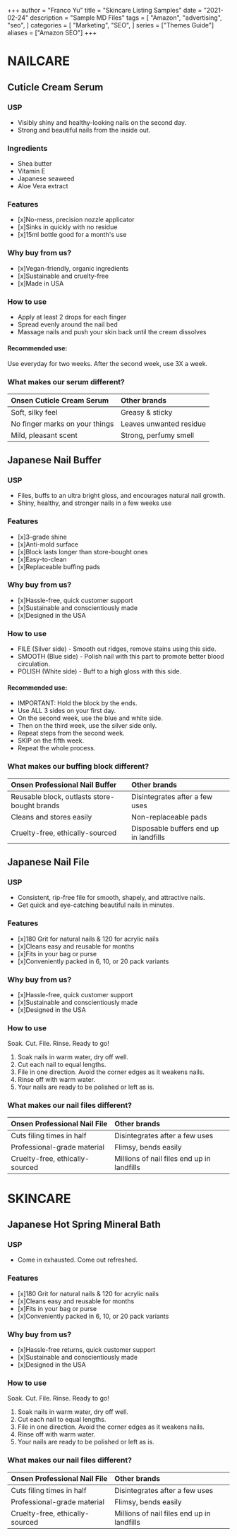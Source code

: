 +++
author = "Franco Yu"
title = "Skincare Listing Samples"
date = "2021-02-24"
description = "Sample MD Files"
tags = [
    "Amazon",
    "advertising",
    "seo",
]
categories = [
    "Marketing",
    "SEO",
]
series = ["Themes Guide"]
aliases = ["Amazon SEO"]
+++
# NAILCARE
## Cuticle Cream Serum
### USP
+ Visibly shiny and healthy-looking nails on the second day.  
+ Strong and beautiful nails from the inside out.

### Ingredients
+ Shea butter
+ Vitamin E
+ Japanese seaweed
+ Aloe Vera extract

### Features
- [x]No-mess, precision nozzle applicator
- [x]Sinks in quickly with no residue
- [x]15ml bottle good for a month's use

### Why buy from us?    

- [x]Vegan-friendly, organic ingredients    
- [x]Sustainable and cruelty-free
- [x]Made in USA


### How to use   

+ Apply at least 2 drops for each finger
+ Spread evenly around the nail bed
+ Massage nails and push your skin back until the cream dissolves

#### Recommended use:  
Use everyday for two weeks. After the second week, use 3X a week.

### What makes our serum different?   

| Onsen Cuticle Cream Serum      | Other brands            |
| :----------------------------- | :---------------------- |
| Soft, silky feel               | Greasy & sticky         |
| No finger marks on your things | Leaves unwanted residue |
| Mild, pleasant scent           | Strong, perfumy smell   |


## Japanese Nail Buffer
### USP
+ Files, buffs to an ultra bright gloss, and encourages natural nail growth.
+ Shiny, healthy, and stronger nails in a few weeks use

### Features
- [x]3-grade shine
- [x]Anti-mold surface
- [x]Block lasts longer than store-bought ones
- [x]Easy-to-clean
- [x]Replaceable buffing pads

### Why buy from us?   

- [x]Hassle-free, quick customer support    
- [x]Sustainable and conscientiously made
- [x]Designed in the USA


### How to use    

+ FILE (Silver side) - Smooth out ridges, remove stains using this side.
+ SMOOTH (Blue side) - Polish nail with this part to promote better blood circulation.
+ POLISH (White side) - Buff to a high gloss with this side.

#### Recommended use:
+ IMPORTANT: Hold the block by the ends.
+ Use ALL 3 sides on your first day.
+ On the second week, use the blue and white side.
+ Then on the third week, use the silver side only.
+ Repeat steps from the second week.
+ SKIP on the fifth week.
+ Repeat the whole process.

### What makes our buffing block different?    

| Onsen Professional Nail Buffer                  | Other brands                                       |
| :---------------------------------------------- | :------------------------------------------------- |
| Reusable block, outlasts store-bought brands | Disintegrates after a few uses                     |
| Cleans and stores easily                        | Non-replaceable pads                               |
| Cruelty-free, ethically-sourced                 | Disposable buffers end up in landfills |

## Japanese Nail File
### USP
+ Consistent, rip-free file for smooth, shapely, and attractive nails.
+ Get quick and eye-catching beautiful nails in minutes.

### Features
- [x]180 Grit for natural nails & 120 for acrylic nails
- [x]Cleans easy and reusable for months
- [x]Fits in your bag or purse
- [x]Conveniently packed in 6, 10, or 20 pack variants

### Why buy from us?

- [x]Hassle-free, quick customer support    
- [x]Sustainable and conscientiously made
- [x]Designed in the USA


### How to use    
Soak. Cut. File. Rinse. Ready to go!

1. Soak nails in warm water, dry off well.
2. Cut each nail to equal lengths.
3. File in one direction. Avoid the corner edges as it weakens nails.
4. Rinse off with warm water.
5. Your nails are ready to be polished or left as is.

### What makes our nail files different?

| Onsen Professional Nail File    | Other brands                               |
| :------------------------------ | :----------------------------------------- |
| Cuts filing times in half       | Disintegrates after a few uses             |
| Professional-grade material     | Flimsy, bends easily                       |
| Cruelty-free, ethically-sourced | Millions of nail files end up in landfills |


# SKINCARE
## Japanese Hot Spring Mineral Bath
### USP
+ Come in exhausted. Come out refreshed.

### Features
- [x]180 Grit for natural nails & 120 for acrylic nails
- [x]Cleans easy and reusable for months
- [x]Fits in your bag or purse
- [x]Conveniently packed in 6, 10, or 20 pack variants

### Why buy from us?    

- [x]Hassle-free returns, quick customer support    
- [x]Sustainable and conscientiously made
- [x]Designed in the USA

### How to use   
Soak. Cut. File. Rinse. Ready to go!

1. Soak nails in warm water, dry off well.
2. Cut each nail to equal lengths.
3. File in one direction. Avoid the corner edges as it weakens nails.
4. Rinse off with warm water.
5. Your nails are ready to be polished or left as is.

### What makes our nail files different?  

| Onsen Professional Nail File    | Other brands                               |
| :------------------------------ | :----------------------------------------- |
| Cuts filing times in half       | Disintegrates after a few uses             |
| Professional-grade material     | Flimsy, bends easily                       |
| Cruelty-free, ethically-sourced | Millions of nail files end up in landfills |
